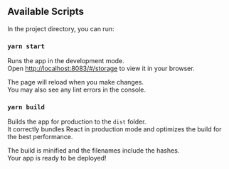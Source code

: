 ## Available Scripts

In the project directory, you can run:

### `yarn start`

Runs the app in the development mode.\
Open [http://localhost:8083/#/storage](http://localhost:8083/#/storage) to view it in your browser.

The page will reload when you make changes.\
You may also see any lint errors in the console.

### `yarn build`

Builds the app for production to the `dist` folder.\
It correctly bundles React in production mode and optimizes the build for the best performance.

The build is minified and the filenames include the hashes.\
Your app is ready to be deployed!
